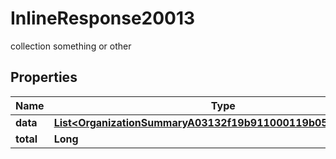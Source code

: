 

# InlineResponse20013

collection something or other

## Properties

Name | Type | Description | Notes
------------ | ------------- | ------------- | -------------
**data** | [**List&lt;OrganizationSummaryA03132f19b911000119b05cfd7cf0032&gt;**](OrganizationSummaryA03132f19b911000119b05cfd7cf0032.md) |  |  [optional]
**total** | **Long** |  |  [optional]



